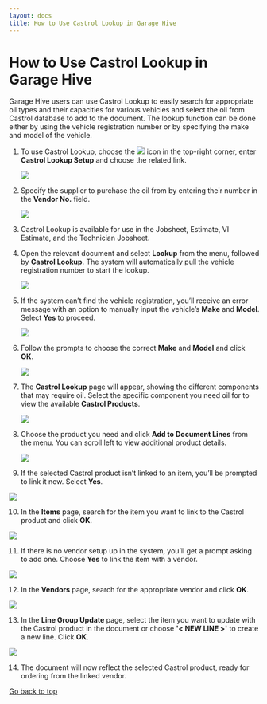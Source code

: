 ```yaml
---
layout: docs
title: How to Use Castrol Lookup in Garage Hive
---
```


<a name="top"></a>

# How to Use Castrol Lookup in Garage Hive
Garage Hive users can use Castrol Lookup to easily search for appropriate oil types and their capacities for various vehicles and select the oil from Castrol database to add to the document. The lookup function can be done either by using the vehicle registration number or by specifying the make and model of the vehicle.

1. To use Castrol Lookup, choose the ![](media/search_icon.png) icon in the top-right corner, enter **Castrol Lookup Setup** and choose the related link.

   ![](media/garagehive-castrol-lookup-setup1.png)

2. Specify the supplier to purchase the oil from by entering their number in the **Vendor No.** field.

   ![](media/garagehive-castrol-lookup-setup2.png)

3. Castrol Lookup is available for use in the Jobsheet, Estimate, VI Estimate, and the Technician Jobsheet.
4. Open the relevant document and select **Lookup** from the menu, followed by **Castrol Lookup**. The system will automatically pull the vehicle registration number to start the lookup.

   ![](media/garagehive-castrol-lookup-use1.png)

5. If the system can’t find the vehicle registration, you’ll receive an error message with an option to manually input the vehicle’s **Make** and **Model**. Select **Yes** to proceed.

   ![](media/garagehive-castrol-lookup-use3.png)

6. Follow the prompts to choose the correct **Make** and **Model** and click **OK**.

   ![](media/garagehive-castrol-lookup-use4.png)

7. The **Castrol Lookup** page will appear, showing the different components that may require oil. Select the specific component you need oil for to view the available **Castrol Products**.

   ![](media/garagehive-castrol-lookup-use2.png)

8. Choose the product you need and click **Add to Document Lines** from the menu. You can scroll left to view additional product details.

   ![](media/garagehive-castrol-lookup-use10.png)

9.  If the selected Castrol product isn’t linked to an item, you’ll be prompted to link it now. Select **Yes**.

   ![](media/garagehive-castrol-lookup-use5.png)

10. In the **Items** page, search for the item you want to link to the Castrol product and click **OK**.

   ![](media/garagehive-castrol-lookup-use6.png)

11. If there is no vendor setup up in the system, you’ll get a prompt asking to add one. Choose **Yes** to link the item with a vendor.

   ![](media/garagehive-castrol-lookup-use7.png)

12. In the **Vendors** page, search for the appropriate vendor and click **OK**.

   ![](media/garagehive-castrol-lookup-use8.png)

13. In the **Line Group Update** page, select the item you want to update with the Castrol product in the document or choose **'< NEW LINE >'** to create a new line. Click **OK**.

   ![](media/garagehive-castrol-lookup-use9.png)

14. The document will now reflect the selected Castrol product, ready for ordering from the linked vendor.

[Go back to top](#top)
